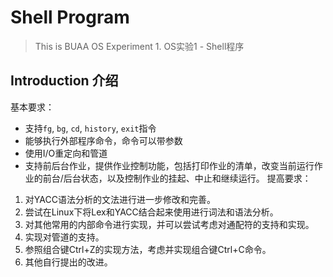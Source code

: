# Shell Program
> This is BUAA OS Experiment 1. 
> OS实验1 - Shell程序

## Introduction 介绍
基本要求：
* 支持`fg`, `bg`, `cd`, `history`, `exit`指令
* 能够执行外部程序命令，命令可以带参数
* 使用I/O重定向和管道
* 支持前后台作业，提供作业控制功能，包括打印作业的清单，改变当前运行作业的前台/后台状态，以及控制作业的挂起、中止和继续运行。
提高要求：
1. 对YACC语法分析的文法进行进一步修改和完善。
1. 尝试在Linux下将Lex和YACC结合起来使用进行词法和语法分析。
1. 对其他常用的内部命令进行实现，并可以尝试考虑对通配符的支持和实现。
1. 实现对管道的支持。
1. 参照组合键Ctrl+Z的实现方法，考虑并实现组合键Ctrl+C命令。
1. 其他自行提出的改进。